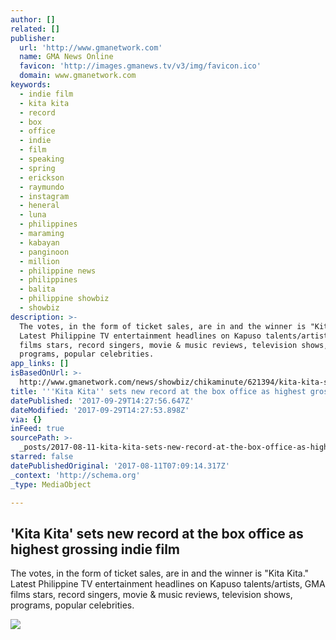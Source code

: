 ```yaml
---
author: []
related: []
publisher:
  url: 'http://www.gmanetwork.com'
  name: GMA News Online
  favicon: 'http://images.gmanews.tv/v3/img/favicon.ico'
  domain: www.gmanetwork.com
keywords:
  - indie film
  - kita kita
  - record
  - box
  - office
  - indie
  - film
  - speaking
  - spring
  - erickson
  - raymundo
  - instagram
  - heneral
  - luna
  - philippines
  - maraming
  - kabayan
  - panginoon
  - million
  - philippine news
  - philippines
  - balita
  - philippine showbiz
  - showbiz
description: >-
  The votes, in the form of ticket sales, are in and the winner is "Kita Kita."
  Latest Philippine TV entertainment headlines on Kapuso talents/artists, GMA
  films stars, record singers, movie & music reviews, television shows,
  programs, popular celebrities.
app_links: []
isBasedOnUrl: >-
  http://www.gmanetwork.com/news/showbiz/chikaminute/621394/kita-kita-sets-new-record-at-the-box-office-as-highest-grossing-indie-film/story/
title: '''Kita Kita'' sets new record at the box office as highest grossing indie film'
datePublished: '2017-09-29T14:27:56.647Z'
dateModified: '2017-09-29T14:27:53.898Z'
via: {}
inFeed: true
sourcePath: >-
  _posts/2017-08-11-kita-kita-sets-new-record-at-the-box-office-as-highest-gro.md
starred: false
datePublishedOriginal: '2017-08-11T07:09:14.317Z'
_context: 'http://schema.org'
_type: MediaObject

---
```

<article style=""><h1>'Kita Kita' sets new record at the box office as highest grossing indie film</h1><p>The votes, in the form of ticket sales, are in and the winner is "Kita Kita." Latest Philippine TV entertainment headlines on Kapuso talents/artists, GMA films stars, record singers, movie &amp; music reviews, television shows, programs, popular celebrities.</p><img src="http://images.gmanews.tv/webpics/2017/07/kita-kita-3_2017_07_25_10_58_13.jpg" /></article>